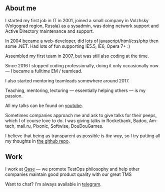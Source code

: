 ## About me

I started my first job in IT in 2001, joined a small company in Volzhsky (Volgograd region, Russia) as a sysadmin, was doing network support and Active Directory maintenance and support.

In 2004 became a web-developer, did lots of javascript/html/css/php then some .NET. Had lots of fun supporting IE5.5, IE6, Opera 7+ :)

Assembled my first team in 2007, but was still also coding at the time.

Since 2016 I stopped coding professionally, doing it only occasionally now — I became a fulltime EM / teamlead.

I also started mentoring teamleads somewhere around 2017.

Teaching, mentoring, lecturing — essentially helping others — is my passion.

All my talks can be found on [youtube](https://www.youtube.com/playlist?list=PLFtS8Ah0wZvWS37oveJ0-D5K6V7GWUpqY).

Sometimes companies approach me and ask to give talks for their peeps, which I of course love to do. I was giving talks in Rocketbank, Badoo, Am-tech, mail.ru, Pixonic, Softwise, DouDouGames.

I believe that being as transparent as possible is _the way_, so I try putting all my thoughts in [the github repo](https://github.com/sharovatov/teamlead).

## Work

I work at [Qase](https://qase.io) — we promote TestOps philosophy and help other companies maintain good product quality with our great TMS

Want to chat? I'm always available in [telegram](https://t.me/vitaly19842).
